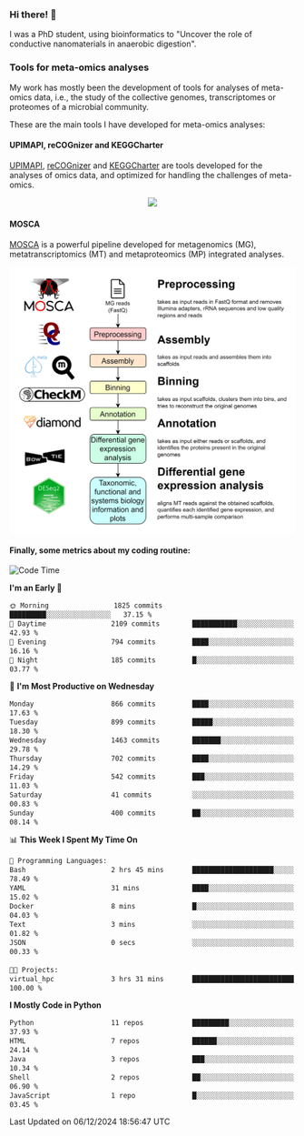 ### Hi there! 👋

I was a PhD student, using bioinformatics to "Uncover the role of conductive nanomaterials in anaerobic digestion".

### Tools for meta-omics analyses

My work has mostly been the development of tools for analyses of meta-omics data, i.e., the study of the collective genomes, transcriptomes or proteomes of a microbial community.

These are the main tools I have developed for meta-omics analyses:

#### UPIMAPI, reCOGnizer and KEGGCharter

[UPIMAPI](https://github.com/iquasere/UPIMAPI), [reCOGnizer](https://github.com/iquasere/reCOGnizer) and [KEGGCharter](https://github.com/iquasere/KEGGCharter) are tools developed for the analyses of omics data, and optimized for handling the challenges of meta-omics.

<p align="center">
    <img src="assets/annotation_paper.png">
</p>

#### MOSCA

[MOSCA](https://github.com/iquasere/MOSCA) is a powerful pipeline developed for metagenomics (MG), metatranscriptomics (MT) and metaproteomics (MP) integrated analyses.

<p align="center">
    <img src="assets/mosca_workflow.png" align="center" width="700">
</p>


#### Finally, some metrics about my coding routine:

<!--START_SECTION:waka-->
![Code Time](http://img.shields.io/badge/Code%20Time-886%20hrs%201%20min-blue)

**I'm an Early 🐤** 

```text
🌞 Morning                1825 commits        █████████░░░░░░░░░░░░░░░░   37.15 % 
🌆 Daytime                2109 commits        ███████████░░░░░░░░░░░░░░   42.93 % 
🌃 Evening                794 commits         ████░░░░░░░░░░░░░░░░░░░░░   16.16 % 
🌙 Night                  185 commits         █░░░░░░░░░░░░░░░░░░░░░░░░   03.77 % 
```
📅 **I'm Most Productive on Wednesday** 

```text
Monday                   866 commits         ████░░░░░░░░░░░░░░░░░░░░░   17.63 % 
Tuesday                  899 commits         █████░░░░░░░░░░░░░░░░░░░░   18.30 % 
Wednesday                1463 commits        ███████░░░░░░░░░░░░░░░░░░   29.78 % 
Thursday                 702 commits         ████░░░░░░░░░░░░░░░░░░░░░   14.29 % 
Friday                   542 commits         ███░░░░░░░░░░░░░░░░░░░░░░   11.03 % 
Saturday                 41 commits          ░░░░░░░░░░░░░░░░░░░░░░░░░   00.83 % 
Sunday                   400 commits         ██░░░░░░░░░░░░░░░░░░░░░░░   08.14 % 
```


📊 **This Week I Spent My Time On** 

```text
💬 Programming Languages: 
Bash                     2 hrs 45 mins       ████████████████████░░░░░   78.49 % 
YAML                     31 mins             ████░░░░░░░░░░░░░░░░░░░░░   15.02 % 
Docker                   8 mins              █░░░░░░░░░░░░░░░░░░░░░░░░   04.03 % 
Text                     3 mins              ░░░░░░░░░░░░░░░░░░░░░░░░░   01.82 % 
JSON                     0 secs              ░░░░░░░░░░░░░░░░░░░░░░░░░   00.33 % 

🐱‍💻 Projects: 
virtual_hpc              3 hrs 31 mins       █████████████████████████   100.00 % 
```

**I Mostly Code in Python** 

```text
Python                   11 repos            █████████░░░░░░░░░░░░░░░░   37.93 % 
HTML                     7 repos             ██████░░░░░░░░░░░░░░░░░░░   24.14 % 
Java                     3 repos             ███░░░░░░░░░░░░░░░░░░░░░░   10.34 % 
Shell                    2 repos             ██░░░░░░░░░░░░░░░░░░░░░░░   06.90 % 
JavaScript               1 repo              █░░░░░░░░░░░░░░░░░░░░░░░░   03.45 % 
```




 Last Updated on 06/12/2024 18:56:47 UTC
<!--END_SECTION:waka-->
